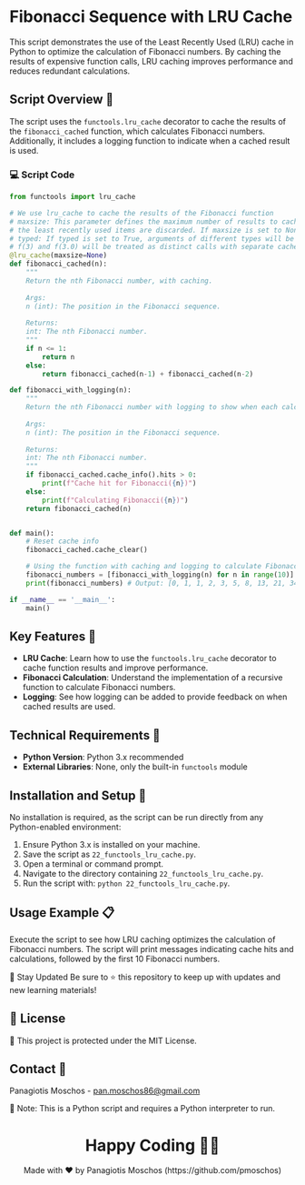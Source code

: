 # Fibonacci Sequence with LRU Cache

This script demonstrates the use of the Least Recently Used (LRU) cache in Python to optimize the calculation of Fibonacci numbers. By caching the results of expensive function calls, LRU caching improves performance and reduces redundant calculations.

## Script Overview 📘

The script uses the `functools.lru_cache` decorator to cache the results of the `fibonacci_cached` function, which calculates Fibonacci numbers. Additionally, it includes a logging function to indicate when a cached result is used.

### :computer: Script Code

```python
from functools import lru_cache

# We use lru_cache to cache the results of the Fibonacci function
# maxsize: This parameter defines the maximum number of results to cache. When the cache exceeds this size, 
# the least recently used items are discarded. If maxsize is set to None, the cache can grow without bound.
# typed: If typed is set to True, arguments of different types will be cached separately. For example, 
# f(3) and f(3.0) will be treated as distinct calls with separate cache entries.
@lru_cache(maxsize=None)
def fibonacci_cached(n):
    """
    Return the nth Fibonacci number, with caching.
    
    Args:
    n (int): The position in the Fibonacci sequence.
    
    Returns:
    int: The nth Fibonacci number.
    """
    if n <= 1:
        return n
    else:
        return fibonacci_cached(n-1) + fibonacci_cached(n-2)

def fibonacci_with_logging(n):
    """
    Return the nth Fibonacci number with logging to show when each calculation is made.
    
    Args:
    n (int): The position in the Fibonacci sequence.
    
    Returns:
    int: The nth Fibonacci number.
    """
    if fibonacci_cached.cache_info().hits > 0:
        print(f"Cache hit for Fibonacci({n})")
    else:
        print(f"Calculating Fibonacci({n})")
    return fibonacci_cached(n)


def main():
    # Reset cache info
    fibonacci_cached.cache_clear()

    # Using the function with caching and logging to calculate Fibonacci numbers
    fibonacci_numbers = [fibonacci_with_logging(n) for n in range(10)]
    print(fibonacci_numbers) # Output: [0, 1, 1, 2, 3, 5, 8, 13, 21, 34]

if __name__ == '__main__':
    main()
```

## Key Features 🌟
- **LRU Cache**: Learn how to use the `functools.lru_cache` decorator to cache function results and improve performance.
- **Fibonacci Calculation**: Understand the implementation of a recursive function to calculate Fibonacci numbers.
- **Logging**: See how logging can be added to provide feedback on when cached results are used.

## Technical Requirements 🔧
- **Python Version**: Python 3.x recommended
- **External Libraries**: None, only the built-in `functools` module

## Installation and Setup 🚀
No installation is required, as the script can be run directly from any Python-enabled environment:

1. Ensure Python 3.x is installed on your machine.
2. Save the script as `22_functools_lru_cache.py`.
3. Open a terminal or command prompt.
4. Navigate to the directory containing `22_functools_lru_cache.py`.
5. Run the script with: `python 22_functools_lru_cache.py`.

## Usage Example 📋
Execute the script to see how LRU caching optimizes the calculation of Fibonacci numbers. The script will print messages indicating cache hits and calculations, followed by the first 10 Fibonacci numbers.

📢 Stay Updated
Be sure to ⭐ this repository to keep up with updates and new learning materials!

## 📄 License
🔐 This project is protected under the MIT License.

## Contact 📧
Panagiotis Moschos - pan.moschos86@gmail.com

🔗 Note: This is a Python script and requires a Python interpreter to run.

<h1 align="center">Happy Coding 👨‍💻</h1>
<p align="center">
  Made with ❤️ by Panagiotis Moschos (https://github.com/pmoschos)
</p>
